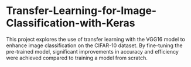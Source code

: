 # Transfer-Learning-for-Image-Classification-with-Keras
This project explores the use of transfer learning with the VGG16 model to enhance image classification on the CIFAR-10 dataset. By fine-tuning the pre-trained model, significant improvements in accuracy and efficiency were achieved compared to training a model from scratch.
